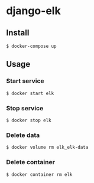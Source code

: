 # django-elk

## Install

```console
$ docker-compose up
```

## Usage

### Start service

```console
$ docker start elk
```

### Stop service

```console
$ docker stop elk
```

### Delete data

```console
$ docker volume rm elk_elk-data
```

### Delete container

```console
$ docker container rm elk
```
